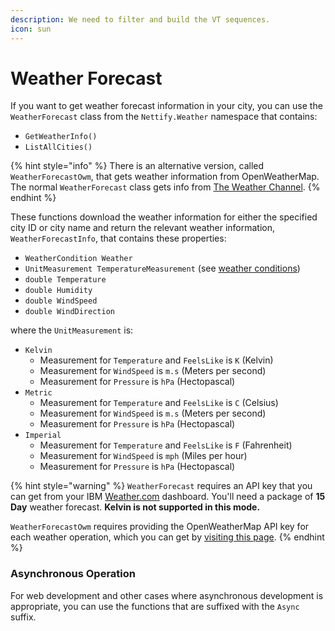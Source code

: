 ```yaml
---
description: We need to filter and build the VT sequences.
icon: sun
---
```


# Weather Forecast

If you want to get weather forecast information in your city, you can use the `WeatherForecast` class from the `Nettify.Weather` namespace that contains:

* `GetWeatherInfo()`
* `ListAllCities()`

{% hint style="info" %}
There is an alternative version, called `WeatherForecastOwm`, that gets weather information from OpenWeatherMap. The normal `WeatherForecast` class gets info from [The Weather Channel](https://weather.com/).
{% endhint %}

These functions download the weather information for either the specified city ID or city name and return the relevant weather information, `WeatherForecastInfo`, that contains these properties:

* `WeatherCondition Weather`
* `UnitMeasurement TemperatureMeasurement` (see [weather conditions](https://openweathermap.org/weather-conditions))
* `double Temperature`
* `double Humidity`
* `double WindSpeed`
* `double WindDirection`

where the `UnitMeasurement` is:

* `Kelvin`
  * Measurement for `Temperature` and `FeelsLike` is `K` (Kelvin)
  * Measurement for `WindSpeed` is `m.s` (Meters per second)
  * Measurement for `Pressure` is `hPa` (Hectopascal)
* `Metric`
  * Measurement for `Temperature` and `FeelsLike` is `C` (Celsius)
  * Measurement for `WindSpeed` is `m.s` (Meters per second)
  * Measurement for `Pressure` is `hPa` (Hectopascal)
* `Imperial`
  * Measurement for `Temperature` and `FeelsLike` is `F` (Fahrenheit)
  * Measurement for `WindSpeed` is `mph` (Miles per hour)
  * Measurement for `Pressure` is `hPa` (Hectopascal)

{% hint style="warning" %}
`WeatherForecast` requires an API key that you can get from your IBM [Weather.com](https://www.ibm.com/products/environmental-intelligence-suite) dashboard. You'll need a package of **15 Day** weather forecast. **Kelvin is not supported in this mode.**

`WeatherForecastOwm` requires providing the OpenWeatherMap API key for each weather operation, which you can get by [visiting this page](https://home.openweathermap.org/api\_keys).
{% endhint %}

### Asynchronous Operation

For web development and other cases where asynchronous development is appropriate, you can use the functions that are suffixed with the `Async` suffix.
